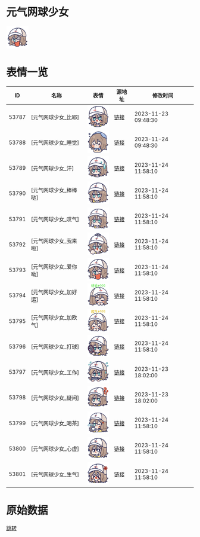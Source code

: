 # 元气网球少女

<img src="./cover.png" height="60" alt="cover" />

# 表情一览

|ID|名称|表情|源地址|修改时间|
|----|----|----|----|----|
|53787|[元气网球少女_比耶]|<img src="./pic/053787_%5B元气网球少女_比耶%5D.png" height="60" alt="比耶"/>|[链接](https://i0.hdslb.com/bfs/garb/ee90066b65a98450f7c84408e7327f5a7f6d0d83.png)|2023-11-23 09:48:30|
|53788|[元气网球少女_睡觉]|<img src="./pic/053788_%5B元气网球少女_睡觉%5D.png" height="60" alt="睡觉"/>|[链接](https://i0.hdslb.com/bfs/garb/431fe8150ca0f88ee6b3058a4f9c21b9b24b8a3a.png)|2023-11-24 09:48:30|
|53789|[元气网球少女_汗]|<img src="./pic/053789_%5B元气网球少女_汗%5D.png" height="60" alt="汗"/>|[链接](https://i0.hdslb.com/bfs/garb/f99f8db80364e7e241868169d374a501cc85db1a.png)|2023-11-24 11:58:10|
|53790|[元气网球少女_棒棒哒]|<img src="./pic/053790_%5B元气网球少女_棒棒哒%5D.png" height="60" alt="棒棒哒"/>|[链接](https://i0.hdslb.com/bfs/garb/7af9dbabdf6390cb9456942302208d4f6855f55e.png)|2023-11-24 11:58:10|
|53791|[元气网球少女_叹气]|<img src="./pic/053791_%5B元气网球少女_叹气%5D.png" height="60" alt="叹气"/>|[链接](https://i0.hdslb.com/bfs/garb/d280482d45c141386fb9f0eb9e73667ca3d613c5.png)|2023-11-24 11:58:10|
|53792|[元气网球少女_我来啦]|<img src="./pic/053792_%5B元气网球少女_我来啦%5D.png" height="60" alt="我来啦"/>|[链接](https://i0.hdslb.com/bfs/garb/83441f4163725d75b605d49d7a783f6106a48781.png)|2023-11-24 11:58:10|
|53793|[元气网球少女_爱你呦]|<img src="./pic/053793_%5B元气网球少女_爱你呦%5D.png" height="60" alt="爱你呦"/>|[链接](https://i0.hdslb.com/bfs/garb/5a819315356da7ff6493563085962a6d9d3d00db.png)|2023-11-24 11:58:10|
|53794|[元气网球少女_加好运]|<img src="./pic/053794_%5B元气网球少女_加好运%5D.png" height="60" alt="加好运"/>|[链接](https://i0.hdslb.com/bfs/garb/067b04e9a3e327df07a28996f279c0403f022aca.png)|2023-11-24 11:58:10|
|53795|[元气网球少女_加欧气]|<img src="./pic/053795_%5B元气网球少女_加欧气%5D.png" height="60" alt="加欧气"/>|[链接](https://i0.hdslb.com/bfs/garb/c748c7c9d41bf9cb5a7e69722369fe19e550be7d.png)|2023-11-24 11:58:10|
|53796|[元气网球少女_打球]|<img src="./pic/053796_%5B元气网球少女_打球%5D.png" height="60" alt="打球"/>|[链接](https://i0.hdslb.com/bfs/garb/deeb04052f8bd4b32a0e8562908e56f362bb7ba7.png)|2023-11-24 11:58:10|
|53797|[元气网球少女_工作]|<img src="./pic/053797_%5B元气网球少女_工作%5D.png" height="60" alt="工作"/>|[链接](https://i0.hdslb.com/bfs/garb/c41977e21ed22f358b3f7fe4d7318fa3f8a39ec5.png)|2023-11-23 18:02:00|
|53798|[元气网球少女_疑问]|<img src="./pic/053798_%5B元气网球少女_疑问%5D.png" height="60" alt="疑问"/>|[链接](https://i0.hdslb.com/bfs/garb/e0fe6b05bd0cfc118678dea5a781a174d7dce3ed.png)|2023-11-23 18:02:00|
|53799|[元气网球少女_喝茶]|<img src="./pic/053799_%5B元气网球少女_喝茶%5D.png" height="60" alt="喝茶"/>|[链接](https://i0.hdslb.com/bfs/garb/c2885a4d893ef7e18af593ec9e383bd83d3f7851.png)|2023-11-24 11:58:10|
|53800|[元气网球少女_心虚]|<img src="./pic/053800_%5B元气网球少女_心虚%5D.png" height="60" alt="心虚"/>|[链接](https://i0.hdslb.com/bfs/garb/5edf32f95e9b93567efa93a3b1ae97f2ff5491ca.png)|2023-11-24 11:58:10|
|53801|[元气网球少女_生气]|<img src="./pic/053801_%5B元气网球少女_生气%5D.png" height="60" alt="生气"/>|[链接](https://i0.hdslb.com/bfs/garb/b3704b255c843236bb4771b02b7ce24e59c81120.png)|2023-11-24 11:58:10|

# 原始数据

[跳转](./raw.json)

